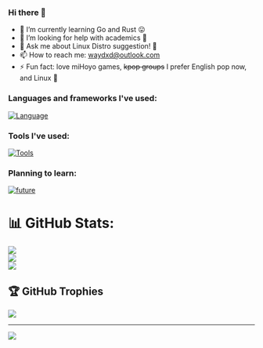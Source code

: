 ### Hi there 👋
- 🌱 I’m currently learning Go and Rust 😛
- 🤔 I’m looking for help with academics 🤕
- 💬 Ask me about Linux Distro suggestion! 🤩
- 📫 How to reach me: waydxd@outlook.com
- ⚡ Fun fact: love miHoyo games, ~~kpop groups~~ I prefer English pop now, and Linux 🤩

### Languages and frameworks I've used:
[![Language](https://skillicons.dev/icons?i=js,ts,html,css,go,cpp,c,python,php,nodejs,vuejs,laravel)](https://skillicons.dev)
### Tools I've used:
[![Tools](https://skillicons.dev/icons?i=mysql,sqlite,redis,vite,git,npm,yarn,docker,sklearn,pytorch,arch,linux)](https://skillicons.dev)
### Planning to learn:
[![future](https://skillicons.dev/icons?i=rust,kotlin,nextjs,qt,nuxtjs,cs)](https://skillicons.dev) 


# 📊 GitHub Stats:
![](https://github-readme-stats.vercel.app/api?username=waydxd&theme=dark&hide_border=false&include_all_commits=false&count_private=false)<br/>
![](https://github-readme-streak-stats.herokuapp.com/?user=waydxd&theme=dark&hide_border=false)<br/>
![](https://github-readme-stats.vercel.app/api/top-langs/?username=waydxd&theme=dark&hide_border=false&include_all_commits=false&count_private=false&layout=compact)

## 🏆 GitHub Trophies
![](https://github-profile-trophy.vercel.app/?username=waydxd&theme=nord&no-frame=false&no-bg=true&margin-w=4)

---
[![](https://visitcount.itsvg.in/api?id=waydxd&icon=0&color=0)](https://visitcount.itsvg.in)

<!-- Proudly created with GPRM ( https://gprm.itsvg.in ) -->
<!--
**waydxd/waydxd** is a ✨ _special_ ✨ repository because its `README.md` (this file) appears on your GitHub profile.

Here are some ideas to get you started:

- 🔭 I’m currently working on ...
- 🌱 I’m currently learning OOP, Computer Organization, Machine Learning
- 👯 I’m looking to collaborate on 
- 🤔 I’m looking for help with ...
- 💬 Ask me about 
- 📫 How to reach me: 
- 😄 Pronouns: He/His
- ⚡ Fun fact: 
-->
